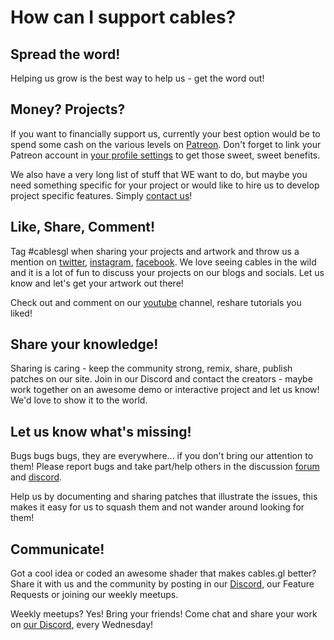 # How can I support cables?

## Spread the word!

Helping us grow is the best way to help us - get the word out!

## Money? Projects?

If you want to financially support us, currently your best option would be to spend some cash on the various levels on [Patreon](https://www.patreon.com/cables_gl).
Don't forget to link your Patreon account in [your profile settings](https://cables.gl/settings) to get those sweet, sweet benefits.

We also have a very long list of stuff that WE want to do, but maybe you need something specific for your project
or would like to hire us to develop project specific features. Simply [contact us](mailto:hi@undev.de)!

## Like, Share, Comment!

Tag #cablesgl when sharing your projects and artwork and throw us a mention on [twitter](https://twitter.com/cables_gl), [instagram](https://www.instagram.com/cables_gl), [facebook](https://www.facebook.com/cablesgl).
We love seeing cables in the wild and it is a lot of fun to discuss your projects on our blogs and socials. 
Let us know and let's get your artwork out there!

Check out and comment on our [youtube](https://www.youtube.com/c/cablesgl) channel, reshare tutorials you liked!

## Share your knowledge!

Sharing is caring - keep the community strong, remix, share, publish patches on our site. 
Join in our Discord and contact the creators - maybe work together on an awesome demo or interactive project and let us know! 
We'd love to show it to the world.

## Let us know what's missing!

Bugs bugs bugs, they are everywhere... if you don't bring our attention to them! 
Please report bugs and take part/help others in the discussion [forum](https://github.com/cables-gl/cables_docs/discussions) and [discord](https://discordapp.com/invite/AGTarWv). 

Help us by documenting and sharing patches that illustrate the issues, this makes it easy for us to squash them and not wander around looking for them!

## Communicate!

Got a cool idea or coded an awesome shader that makes cables.gl better? 
Share it with us and the community by posting in our [Discord](https://github.com/cables-gl/cables_docs/discussions), our Feature Requests or joining our weekly meetups.

Weekly meetups? Yes! Bring your friends! Come chat and share your work on [our Discord](https://discordapp.com/invite/AGTarWv), every Wednesday!

